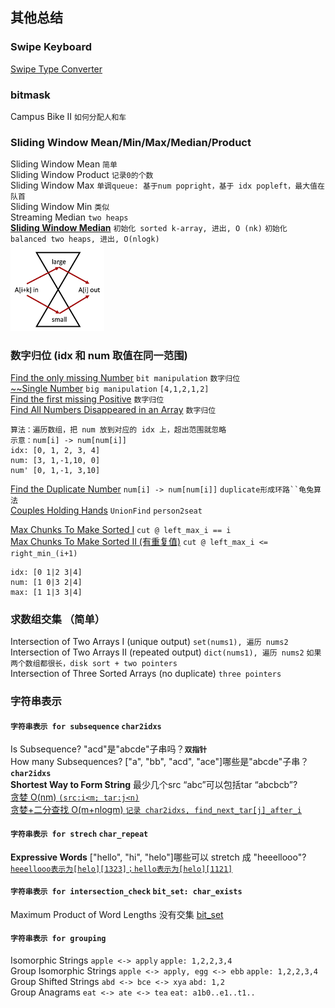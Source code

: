 ## 其他总结

### Swipe Keyboard
[Swipe Type Converter](https://codegolf.stackexchange.com/questions/39741/swipe-type-converter)    

### bitmask
Campus Bike II `如何分配人和车`     


### Sliding Window Mean/Min/Max/Median/Product

Sliding Window Mean `简单`    
Sliding Window Product  `记录0的个数`     
Sliding Window Max  `单调queue: 基于num popright，基于 idx popleft，最大值在队首`         
Sliding Window Min  `类似`    
Streaming Median `two heaps`     
[**Sliding Window Median**](https://leetcode.com/problems/sliding-window-median/discuss/262689/Python-Small-and-Large-Heaps) `初始化 sorted k-array, 进出, O (nk)` `初始化 balanced two heaps, 进出, O(nlogk)`    
<img src="images/sliding_window_median.jpg" width="150">


### 数字归位 (idx 和 num 取值在同一范围)

[Find the only missing Number](https://leetcode.com/problems/missing-number/solution/)  `bit manipulation` `数字归位`   
[~~Single Number](https://leetcode.com/problems/single-number/discuss/42997/My-O(n)-solution-using-XOR) `big manipulation` `[4,1,2,1,2]`          
[Find the first missing Positive](https://leetcode.com/problems/first-missing-positive/discuss/17071/My-short-c%2B%2B-solution-O(1)-space-and-O(n)-time) `数字归位`    
[Find All Numbers Disappeared in an Array](https://leetcode.com/problems/find-all-numbers-disappeared-in-an-array/discuss/92955/Python-4-lines-with-short-explanation) `数字归位`    

```
算法：遍历数组，把 num 放到对应的 idx 上，超出范围就忽略
示意：num[i] -> num[num[i]]
idx: [0, 1, 2, 3, 4]
num: [3, 1,-1,10, 0]
num' [0, 1,-1, 3,10]
```


[Find the Duplicate Number](https://leetcode.com/problems/find-the-duplicate-number/solution/) `num[i] -> num[num[i]]` `duplicate形成环路``龟兔算法`    
[Couples Holding Hands](https://leetcode.com/problems/couples-holding-hands/discuss/117520/Java-union-find-easy-to-understand-5-ms) `UnionFind` `person2seat`    

[Max Chunks To Make Sorted I](https://leetcode.com/problems/max-chunks-to-make-sorted/solution/) `cut @ left_max_i == i`      
[Max Chunks To Make Sorted II (有重复值)](https://leetcode.com/problems/max-chunks-to-make-sorted-ii/discuss/113462/Java-solution-left-max-and-right-min.) `cut @ left_max_i <= right_min_(i+1)`      

```
idx: [0 1|2 3|4]
num: [1 0|3 2|4]
max: [1 1|3 3|4]
```


### 求数组交集 （简单）
Intersection of Two Arrays I (unique output) `set(nums1), 遍历 nums2`        
Intersection of Two Arrays II (repeated output) `dict(nums1), 遍历 nums2` `如果两个数组都很长，disk sort + two pointers`          
Intersection of Three Sorted Arrays (no duplicate) `three pointers`      

### 字符串表示 

#### `字符串表示 for subsequence` `char2idxs`

Is Subsequence? "acd"是"abcde"子串吗？**`双指针`**     
How many Subsequences? ["a", "bb", "acd", "ace"]哪些是"abcde"子串？ **`char2idxs`**    
**Shortest Way to Form String** 最少几个src “abc”可以包括tar “abcbcb”?       
[贪婪 O(nm) `(src:i<m; tar:j<n)`](https://leetcode.com/problems/shortest-way-to-form-string/discuss/309404/C%2B%2B-with-picture-greedy)       
[贪婪+二分查找 O(m+nlogm) `记录 char2idxs, find_next_tar[j]_after_i`](https://leetcode.com/problems/shortest-way-to-form-string/discuss/330938/Accept-is-not-enough-to-get-a-hire.-Interviewee-4-follow-up)      

#### `字符串表示 for strech` `char_repeat`  

**Expressive Words**  ["hello", "hi", "helo"]哪些可以 stretch 成 "heeellooo"?[`heeellooo表示为[helo][1323]；hello表示为[helo][1121]`](https://leetcode.com/problems/expressive-words/solution/)      

#### `字符串表示 for intersection_check` `bit_set: char_exists`

Maximum Product of Word Lengths 没有交集 [bit_set](https://leetcode.com/problems/maximum-product-of-word-lengths/solution/)    

#### `字符串表示 for grouping `  
Isomorphic Strings `apple <-> apply` `apple: 1,2,2,3,4`       
Group Isomorphic Strings `apple <-> apply, egg <-> ebb` `apple: 1,2,2,3,4`     
Group Shifted Strings `abd <-> bce <-> xya` `abd: 1,2`       
Group Anagrams `eat <-> ate <-> tea` `eat: a1b0..e1..t1..`     
